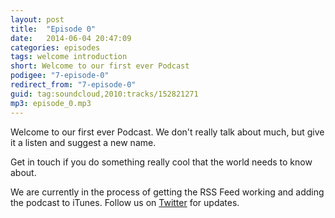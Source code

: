 ```yaml
---
layout: post
title:  "Episode 0"
date:   2014-06-04 20:47:09
categories: episodes
tags: welcome introduction
short: Welcome to our first ever Podcast
podigee: "7-episode-0"
redirect_from: "7-episode-0"
guid: tag:soundcloud,2010:tracks/152821271
mp3: episode_0.mp3
---
```

Welcome to our first ever Podcast. We don't really talk about much,
but give it a listen and suggest a new name.

Get in touch if you do something really cool that the world needs to know
about.

We are currently in the process of getting the RSS Feed working and adding the podcast to iTunes. Follow us on [Twitter](https://twitter.com/bitsofberlin) for updates.
